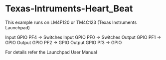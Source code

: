 # Texas-Intruments-Heart_Beat

This example runs on LM4F120 or TM4C123 (Texas Instruments Launchpad)

Input  GPIO  PF4   -> Switches
Input  GPIO  PF0   -> Switches
Output GPIO  PF1   -> GPIO
Output GPIO  PF2   -> GPIO
Output GPIO  Pf3   -> GPIO

For details refer the Launchpad User Manual
